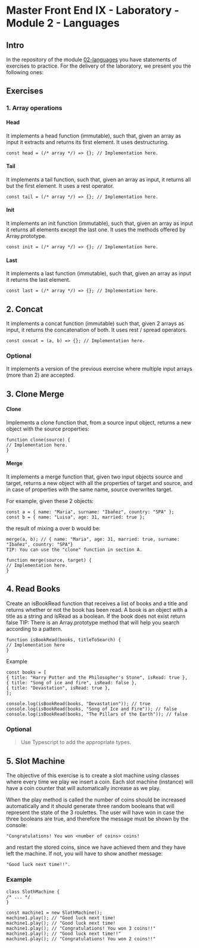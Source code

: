 # Master Front End IX - Laboratory - Module 2 - Languages

## Intro

In the repository of the module [02-languages](https://github.com/ortiztena/master-frontend-lemoncode/tree/master/02-languages) you have statements of exercises to practice. For the delivery of the laboratory, we present you the following ones:

## Exercises

### 1. Array operations

#### Head

It implements a head function (immutable), such that, given an array as input it extracts and returns its first element. It uses destructuring.

    const head = (/* array */) => {}; // Implementation here.

#### Tail

It implements a tail function, such that, given an array as input, it returns all but the first element. It uses a rest operator.

    const tail = (/* array */) => {}; // Implementation here.

#### Init

It implements an init function (immutable), such that, given an array as input it returns all elements except the last one. It uses the methods offered by Array.prototype.

    const init = (/* array */) => {}; // Implementation here.

#### Last

It implements a last function (immutable), such that, given an array as input it returns the last element.

    const last = (/* array */) => {}; // Implementation here.

## 2. Concat

It implements a concat function (immutable) such that, given 2 arrays as input, it returns the concatenation of both. It uses rest / spread operators.

    const concat = (a, b) => {}; // Implementation here.

### Optional

It implements a version of the previous exercise where multiple input arrays (more than 2) are accepted.

## 3. Clone Merge

#### Clone

Implements a clone function that, from a source input object, returns a new object with the source properties:

    function clone(source) {
    // Implementation here.
    }

#### Merge

It implements a merge function that, given two input objects source and target, returns a new object with all the properties of target and source, and in case of properties with the same name, source overwrites target.

For example, given these 2 objects:

    const a = { name: "Maria", surname: "Ibañez", country: "SPA" };
    const b = { name: "Luisa", age: 31, married: true };
the result of mixing a over b would be:

    merge(a, b); // { name: "Maria", age: 31, married: true, surname: "Ibañez", country: "SPA"}
    TIP: You can use the "clone" function in section A.

    function merge(source, target) {
    // Implementation here.
    }

## 4. Read Books

Create an isBookRead function that receives a list of books and a title and returns whether or not the book has been read. A book is an object with a title as a string and isRead as a boolean. If the book does not exist return false TIP: There is an Array.prototype method that will help you search according to a pattern.

    function isBookRead(books, titleToSearch) {
    // Implementation here
    }

Example

    const books = [
    { title: "Harry Potter and the Philosopher's Stone", isRead: true },
    { title: "Song of ice and fire", isRead: false },
    { title: "Devastation", isRead: true },
    ];

    console.log(isBookRead(books, "Devastation")); // true
    console.log(isBookRead(books, "Song of Ice and Fire")); // false
    console.log(isBookRead(books, "The Pillars of the Earth")); // false

### Optional

> Use Typescript to add the appropriate types.

## 5. Slot Machine

The objective of this exercise is to create a slot machine using classes where every time we play we insert a coin. Each slot machine (instance) will have a coin counter that will automatically increase as we play.

When the play method is called the number of coins should be increased automatically and it should generate three random booleans that will represent the state of the 3 roulettes. The user will have won in case the three booleans are true, and therefore the message must be shown by the console:

    "Congratulations! You won <number of coins> coins!

and restart the stored coins, since we have achieved them and they have left the machine. If not, you will have to show another message:

    "Good luck next time!!".

### Example

    class SlothMachine {
    /* ... */
    }

    const machine1 = new SlothMachine();
    machine1.play(); // "Good luck next time!
    machine1.play(); // "Good luck next time!
    machine1.play(); // "Congratulations! You won 3 coins!!"
    machine1.play(); // "Good luck next time!!"
    machine1.play(); // "Congratulations! You won 2 coins!!"